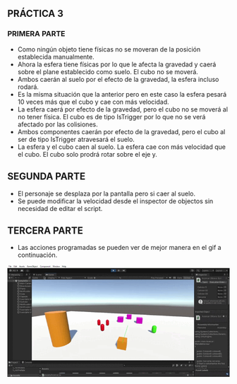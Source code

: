 ## PRÁCTICA 3
### PRIMERA PARTE
- Como ningún objeto tiene físicas no se moveran de la posición establecida manualmente.
- Ahora la esfera tiene físicas por lo que le afecta la gravedad y caerá sobre el plane establecido como suelo. El cubo no se moverá.
- Ambos caerán al suelo por el efecto de la gravedad, la esfera incluso rodará.
- Es la misma situación que la anterior pero en este caso la esfera pesará 10 veces más que el cubo y cae con más velocidad.
- La esfera caerá por efecto de la gravedad, pero el cubo no se moverá al no tener física. El cubo es de tipo IsTrigger por lo que no se verá afectado por las colisiones.
- Ambos componentes caerán por efecto de la gravedad, pero el cubo al ser de tipo IsTrigger atravesará el suelo.
- La esfera y el cubo caen al suelo. La esfera cae con más velocidad que el cubo. El cubo solo prodrá rotar sobre el eje y.
## SEGUNDA PARTE
- El personaje se desplaza por la pantalla pero si caer al suelo.
- Se puede modificar la velocidad desde el inspector de objectos sin necesidad de editar el script.
## TERCERA PARTE
- Las acciones programadas se pueden ver de mejor manera en el gif a continuación.

![](P3.gif)
